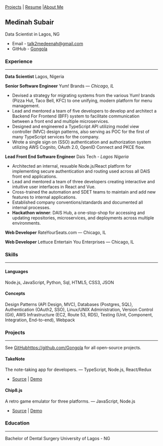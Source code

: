 [Projects]() | [Resume](resume.md) |[About Me](About.md)

## Medinah Subair
Data Scientist in Lagos, NG

* Email - talk2medeenah@gmail.com
* GitHub - [Gongola](https://github.com/Gongola)

### Experience
---
**Data Scientist**
Lagos, Nigeria

**Senior Software Engineer**
Yum! Brands — *Chicago, IL*

* Devised a strategy for migrating systems from the various Yum! brands (Pizza Hut, Taco Bell, KFC) to one unifying, modern platform for menu management.
* Lead and mentored a team of five developers to develop and architect a Backend For Frontend (BFF) system to facilitate communication between a front end and multiple microservices.
* Designed and engineered a TypeScript API utilizing model view controller (MVC) design patterns, also serving as POC for the first of many TypeScript services for the company.
* Wrote a single sign on (SSO) authentication and authorization system utilizing AWS Cognito, OAuth 2.0, OpenID Connect and PKCE flow.

**Lead Front End Software Engineer**
Dais Tech - *Lagos Nigeria*

* Architected an internal, resuable Node.js/React platform for implementing secure authentication and routing used across all DAIS front end applications.
* Lead and mentored a team of three developers creating interactive and intuitive user interfaces in React and Vue.
* Cross-trained the automation and SDET teams to maintain and add new features to internal applications.
* Established company conventions/standards and documented all internal processes.
* **Hackathon winner**: DAIS Hub, a one-stop-shop for accessing and updating repositories, microservices, and deployments across multiple environments.

**Web Developer**
RateYourSeats.com — Chicago, IL

**Web Developer**
Lettuce Entertain You Enterprises — Chicago, IL

### Skills
---

#### Languages
Node.js, JavaScript, Python, Sql, HTML5, CSS3, JSON

#### Concepts
Design Patterns (API Design, MVC), Databases (Postgres, SQL), Authentication (OAuth2, SSO), Linux/UNIX Administration, Version Control (Git), AWS Infrastructure (EC2, Route 53, RDS), Testing (Unit, Component, Integration, End-to-end), Webpack

### Projects
---
See [GitHub]()https://github.com/Gongola for all open-source projects.

#### TakeNote
The note-taking app for developers. — TypeScript, Node.js, React/Redux
* [Source]() | [Demo]()

#### Chip8.js
A retro game emulator for three platforms. — JavaScript, Node.js
* [Source]() | [Demo]()

### Education
---
Bachelor of Dental Surgery
University of Lagos - NG


